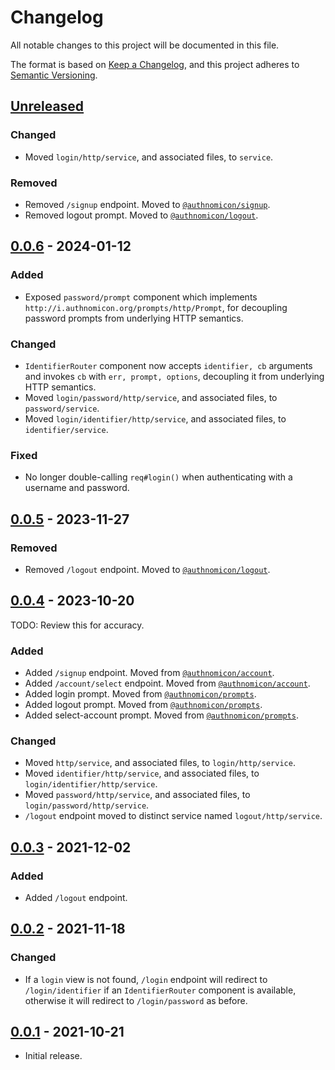 # Changelog
All notable changes to this project will be documented in this file.

The format is based on [Keep a Changelog](https://keepachangelog.com/en/1.0.0/),
and this project adheres to [Semantic Versioning](https://semver.org/spec/v2.0.0.html).

## [Unreleased]
### Changed
- Moved `login/http/service`, and associated files, to `service`.

### Removed
- Removed `/signup` endpoint.  Moved to [`@authnomicon/signup`](https://github.com/authnomicon/signup).
- Removed logout prompt.  Moved to [`@authnomicon/logout`](https://github.com/authnomicon/logout).

## [0.0.6] - 2024-01-12
### Added
- Exposed `password/prompt` component which implements `http://i.authnomicon.org/prompts/http/Prompt`,
for decoupling password prompts from underlying HTTP semantics.

### Changed
- `IdentifierRouter` component now accepts `identifier, cb` arguments and
invokes `cb` with `err, prompt, options`, decoupling it from underlying HTTP
semantics.
- Moved `login/password/http/service`, and associated files, to `password/service`.
- Moved `login/identifier/http/service`, and associated files, to `identifier/service`.

### Fixed
- No longer double-calling `req#login()` when authenticating with a username and password.

## [0.0.5] - 2023-11-27
### Removed
- Removed `/logout` endpoint.  Moved to [`@authnomicon/logout`](https://github.com/authnomicon/logout).

## [0.0.4] - 2023-10-20

TODO: Review this for accuracy.

### Added
- Added `/signup` endpoint.  Moved from [`@authnomicon/account`](https://github.com/authnomicon/account).
- Added `/account/select` endpoint.  Moved from [`@authnomicon/account`](https://github.com/authnomicon/account).
- Added login prompt.  Moved from [`@authnomicon/prompts`](https://github.com/authnomicon/prompts).
- Added logout prompt.  Moved from [`@authnomicon/prompts`](https://github.com/authnomicon/prompts).
- Added select-account prompt.  Moved from [`@authnomicon/prompts`](https://github.com/authnomicon/prompts).

### Changed
- Moved `http/service`, and associated files, to `login/http/service`.
- Moved `identifier/http/service`, and associated files, to `login/identifier/http/service`.
- Moved `password/http/service`, and associated files, to `login/password/http/service`.
- `/logout` endpoint moved to distinct service named `logout/http/service`.

## [0.0.3] - 2021-12-02
### Added
- Added `/logout` endpoint.

## [0.0.2] - 2021-11-18
### Changed

- If a `login` view is not found, `/login` endpoint will redirect to
`/login/identifier` if an `IdentifierRouter` component is available, otherwise
it will redirect to `/login/password` as before.

## [0.0.1] - 2021-10-21

- Initial release.

[Unreleased]: https://github.com/authnomicon/login/compare/v0.0.6...HEAD
[0.0.6]: https://github.com/authnomicon/login/compare/v0.0.5...v0.0.6
[0.0.5]: https://github.com/authnomicon/login/compare/v0.0.4...v0.0.5
[0.0.4]: https://github.com/authnomicon/login/compare/v0.0.3...v0.0.4
[0.0.3]: https://github.com/authnomicon/login/compare/v0.0.2...v0.0.3
[0.0.2]: https://github.com/authnomicon/login/compare/v0.0.1...v0.0.2
[0.0.1]: https://github.com/authnomicon/login/releases/tag/v0.0.1

